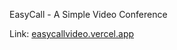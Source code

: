 EasyCall - A Simple Video Conference


Link: <a href="easycallvideo.vercel.app">easycallvideo.vercel.app</a>
